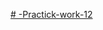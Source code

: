 [# -Practick-work-12](https://docs.google.com/document/d/1YzMnIL3lOjlqMTYxAes37v2_cmgjXojYl7vxqhV6Xuo/edit?usp=sharing)
